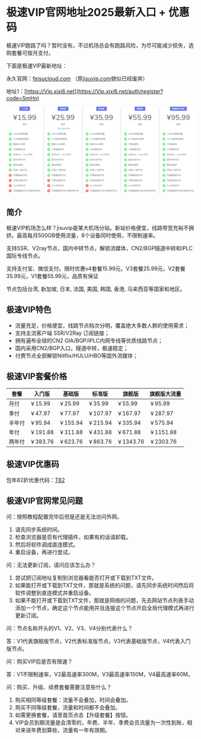 # 极速VIP官网地址2025最新入口 + 优惠码

极速VIP跑路了吗？暂时没有。不过机场总会有跑路风险，为尽可能减少损失，选购套餐可按月支付。

下面是极速VIP最新地址：

永久官网：[feisucloud.com](https://jisuvip.win/out/jisu) （原[jisuvip.com](https://jisuvip.win/out/jisu)貌似已经废弃）

地址1：[https://Vip.xixi6.net](https://Vip.xixi6.net/auth/register?code=SmHn)

[![极速VIP机场套餐价格 最新官网地址](jisuvip_20250103_145233.png)](https://jisuvip.win/out/jisu)

## 简介

极速VIP机场怎么样？jisuvip是某大机场分站。新站价格便宜，线路带宽充裕不拥挤。最高每月500GB使用流量，8个设备同时使用，不限制速率。

支持SSR、V2ray节点，国内中转节点，解锁流媒体，CN2/BGP隧道中转和IPLC国际专线节点。

支持支付宝、微信支付。限时优惠v4套餐15.99元，V3套餐25.99元，V2套餐35.99元，V1套餐55.99元，品质有保证

节点包括台湾, 新加坡, 日本, 法国, 美国, 韩国, 香港, 马来西亚等国家和地区。

## 极速VIP特色

<ul>
	<li>流量充足，价格便宜，线路节点档次分明，覆盖绝大多数人群的使用需求；</li>
	<li>支持主流客户端 SSR/V2Ray 订阅链接；</li>
	<li>拥有遍布全球的CN2 GIA/BGP/IPLC内网专线等优质线路节点；</li>
	<li>国内采用CN2/BGP入口，隧道中转，极速稳定；</li>
	<li>付费节点全部解锁Nitflix/HULU/HBO等国外流媒体；</li>
</ul>

## 极速VIP套餐价格

|套餐|入门版|基础版|标准版|旗舰版|旗舰版大流量|
|----|----|----|----|----|----|
|月付|￥15.99|￥25.99|￥35.99|￥55.99|￥95.99|
|季付|￥47.97|￥77.97|￥107.97|￥167.97|￥287.97|
|半年付|￥95.94|￥155.94|￥215.94|￥335.94|￥575.94|
|年付|￥191.88|￥311.88|￥431.88|￥671.88|￥1151.88|
|两年付|￥383.76|￥623.76|￥863.76|￥1343.76|￥2303.76|

## 极速VIP优惠码

包年82折优惠代码：[T82](https://jisuvip.win/out/jisu)

## 极速VIP官网常见问题

问：按照教程配置完毕后但是还是无法访问外网。

1. 请先同步系统时间。
2. 检查浏览器是否有代理插件，如果有的话请卸载。
3. 然后将软件调成直连模式。
4. 重启设备，再进行尝试。

问：无法更新订阅，请问应该怎么办？

1. 尝试把订阅地址复制到浏览器看能否打开或下载到TXT文件。
2. 如果能打开或下载到TXT文件，那就是系统的问题，请先同步系统时间然后将软件调整到直连模式并重启设备。
3. 如果不能打开或下载到TXT文件，那就是网络的问题，先去网站节点列表手动添加一个节点，确定这个节点能用并且连接这个节点开启全局代理模式再进行更新订阅。

问：节点名称开头的V1、V2、V3、V4分别代表什么？

答：V1代表旗舰版节点，V2代表标准版节点，V3代表基础版节点，V4代表入门版节点。

问：购买VIP后是否有限速？

答：V1不限制速率，V2最高速率300M，V3最高速率150M，V4最高速率60M。

问：购买、升级、续费套餐需要注意些什么？

1. 购买相同等级套餐：流量不会叠加，时间会叠加。
2. 购买不同等级套餐，流量和时间都不会叠加。
3. 如需更换套餐，请至首页点击【升级套餐】按钮。
4. VIP会员到期流量是会清零的，年费、半年、季费会员流量为一次性到账，相对来说年费划算些，流量有一年有效期。
